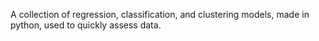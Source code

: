 A collection of regression, classification, and clustering models, made in python, used to quickly assess data. 